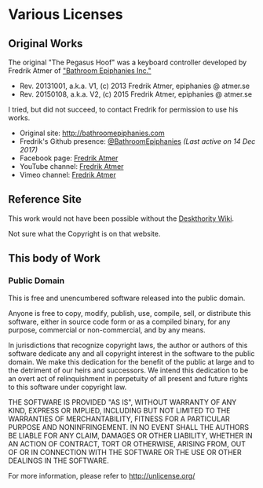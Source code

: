 # Various Licenses

## Original Works

The original "The Pegasus Hoof" was a keyboard controller developed by Fredrik Atmer of ["Bathroom Epiphanies Inc."](http://bathroomepiphanies.com/controllers/)

* Rev. 20131001, a.k.a. V1, (c) 2013 Fredrik Atmer, epiphanies @ atmer.se
* Rev. 20150108, a.k.a. V2, (c) 2015 Fredrik Atmer, epiphanies @ atmer.se

I tried, but did not succeed, to contact Fredrik for permission to use his works.

* Original site: http://bathroomepiphanies.com
* Fredrik's Github presence: [@BathroomEpiphanies](https://github.com/BathroomEpiphanies)  *(Last active on 14 Dec 2017)*
* Facebook page: [Fredrik Atmer](https://www.facebook.com/atmer)
* YouTube channel: [Fredrik Atmer](https://www.youtube.com/channel/UCLyc9HxA4IIfsgjwyVSI49g)
* Vimeo channel: [Fredrik Atmer](https://vimeo.com/user7688420)


## Reference Site

This work would not have been possible without the [Deskthority Wiki](https://deskthority.net/wiki/Costar_replacement_controllers#The_Pegasus_Hoof).

Not sure what the Copyright is on that website.


## This body of Work

### Public Domain

This is free and unencumbered software released into the public domain.

Anyone is free to copy, modify, publish, use, compile, sell, or
distribute this software, either in source code form or as a compiled
binary, for any purpose, commercial or non-commercial, and by any
means.

In jurisdictions that recognize copyright laws, the author or authors
of this software dedicate any and all copyright interest in the
software to the public domain. We make this dedication for the benefit
of the public at large and to the detriment of our heirs and
successors. We intend this dedication to be an overt act of
relinquishment in perpetuity of all present and future rights to this
software under copyright law.

THE SOFTWARE IS PROVIDED "AS IS", WITHOUT WARRANTY OF ANY KIND,
EXPRESS OR IMPLIED, INCLUDING BUT NOT LIMITED TO THE WARRANTIES OF
MERCHANTABILITY, FITNESS FOR A PARTICULAR PURPOSE AND NONINFRINGEMENT.
IN NO EVENT SHALL THE AUTHORS BE LIABLE FOR ANY CLAIM, DAMAGES OR
OTHER LIABILITY, WHETHER IN AN ACTION OF CONTRACT, TORT OR OTHERWISE,
ARISING FROM, OUT OF OR IN CONNECTION WITH THE SOFTWARE OR THE USE OR
OTHER DEALINGS IN THE SOFTWARE.

For more information, please refer to <http://unlicense.org/>
